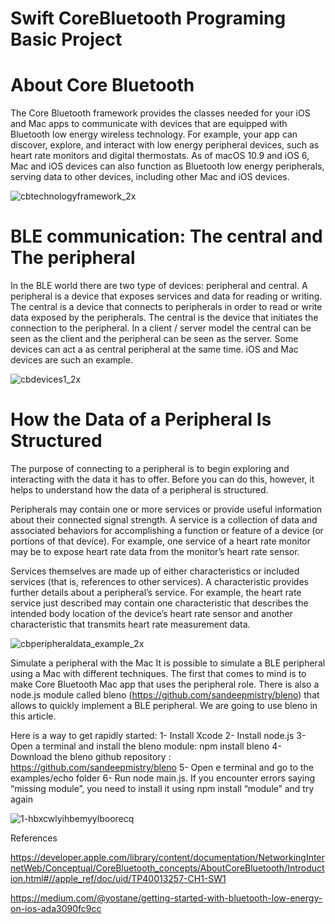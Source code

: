 # Swift CoreBluetooth Programing Basic Project

# About Core Bluetooth

The Core Bluetooth framework provides the classes needed for your iOS and Mac apps to communicate with devices that are equipped with Bluetooth low energy wireless technology. For example, your app can discover, explore, and interact with low energy peripheral devices, such as heart rate monitors and digital thermostats. As of macOS 10.9 and iOS 6, Mac and iOS devices can also function as Bluetooth low energy peripherals, serving data to other devices, including other Mac and iOS devices.

![cbtechnologyframework_2x](https://user-images.githubusercontent.com/2838457/33233754-c5571e18-d223-11e7-8a81-312d70e94937.png)

# BLE communication: The central and The peripheral

In the BLE world there are two type of devices: peripheral and central.
A peripheral is a device that exposes services and data for reading or writing.
The central is a device that connects to peripherals in order to read or write data exposed by the peripherals. The central is the device that initiates the connection to the peripheral.
In a client / server model the central can be seen as the client and the peripheral can be seen as the server.
Some devices can act a as central peripheral at the same time. iOS and Mac devices are such an example.

![cbdevices1_2x](https://user-images.githubusercontent.com/2838457/33233793-8f1492a8-d224-11e7-969f-6ed312cce20d.png)

# How the Data of a Peripheral Is Structured

The purpose of connecting to a peripheral is to begin exploring and interacting with the data it has to offer. Before you can do this, however, it helps to understand how the data of a peripheral is structured.

Peripherals may contain one or more services or provide useful information about their connected signal strength. A service is a collection of data and associated behaviors for accomplishing a function or feature of a device (or portions of that device). For example, one service of a heart rate monitor may be to expose heart rate data from the monitor’s heart rate sensor.

Services themselves are made up of either characteristics or included services (that is, references to other services). A characteristic provides further details about a peripheral’s service. For example, the heart rate service just described may contain one characteristic that describes the intended body location of the device’s heart rate sensor and another characteristic that transmits heart rate measurement data.

![cbperipheraldata_example_2x](https://user-images.githubusercontent.com/2838457/33233815-ed7437d6-d224-11e7-8d71-97bea75e4bd3.png)

Simulate a peripheral with the Mac
It is possible to simulate a BLE peripheral using a Mac with different techniques. The first that comes to mind is to make Core Bluetooth Mac app that uses the peripheral role. There is also a node.js module called bleno (https://github.com/sandeepmistry/bleno) that allows to quickly implement a BLE peripheral. We are going to use bleno in this article. 

Here is a way to get rapidly started:
1- Install Xcode
2- Install node.js
3- Open a terminal and install the bleno module: npm install bleno
4- Download the bleno github repository : https://github.com/sandeepmistry/bleno
5- Open e terminal and go to the examples/echo folder
6- Run node main.js. If you encounter errors saying “missing module”, you need to install it using npm install “module” and try again

![1-hbxcwlyihbemyylboorecq](https://user-images.githubusercontent.com/2838457/33233826-3aadbf90-d225-11e7-9d1a-a95f072229fe.png)



References

https://developer.apple.com/library/content/documentation/NetworkingInternetWeb/Conceptual/CoreBluetooth_concepts/AboutCoreBluetooth/Introduction.html#//apple_ref/doc/uid/TP40013257-CH1-SW1

https://medium.com/@yostane/getting-started-with-bluetooth-low-energy-on-ios-ada3090fc9cc
